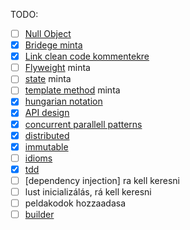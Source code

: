 TODO:
- [ ] [Null Object](patterns.md/#null-object)
- [x] [Bridege minta](patterns.md/#bridge)
- [x] [Link clean code kommentekre](refactoring.md/#comments)
- [ ] [Flyweight](patterns.md/#flyweight) minta
- [ ] [state](patterns.md/#state) minta
- [ ] [template method](patterns.md/#template-method) minta
- [x] [hungarian notation](cleanCode.md/#kerüljük-a-névkódolást)
- [x] [API design](APIDesign.md)
- [x] [concurrent parallell patterns](concurrentParalell.md)
- [x] [distributed](distributed.md)
- [x] [immutable](immutable.md)
- [ ] [idioms](idioms.md)
- [x] [tdd](APIDesign.md/#4-definiáljuk-az-api-t)
- [ ] [dependency injection] ra kell keresni
- [ ] lust inicializálás, rá kell keresni
- [ ] peldakodok hozzaadasa
- [ ] [builder](patterns.md/#builder)